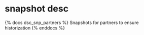 # snapshot desc

{% docs dsc_snp_partners %}
Snapshots for partners to ensure historization
{% enddocs %}
